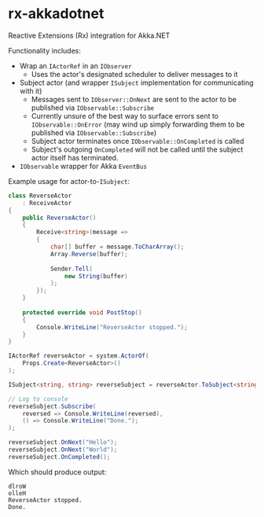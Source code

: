 # rx-akkadotnet
Reactive Extensions (Rx) integration for Akka.NET

Functionality includes:
* Wrap an `IActorRef` in an `IObserver`
    * Uses the actor's designated scheduler to deliver messages to it
* Subject actor (and wrapper `ISubject` implementation for communicating with it)
    * Messages sent to `IObserver::OnNext` are sent to the actor to be published via `IObservable::Subscribe`
    * Currently unsure of the best way to surface errors sent to `IObservable::OnError` (may wind up simply forwarding them to be published via `IObservable::Subscribe`)
    * Subject actor terminates once `IObservable::OnCompleted` is called
    * Subject's outgoing `OnCompleted` will not be called until the subject actor itself has terminated.
* `IObservable` wrapper for Akka `EventBus`

Example usage for actor-to-`ISubject`:

```csharp
class ReverseActor
    : ReceiveActor
{
    public ReverseActor()
    {
        Receive<string>(message =>
        {
            char[] buffer = message.ToCharArray();
            Array.Reverse(buffer);
    
            Sender.Tell(
                new String(buffer)
            );
        });
    }
    
    protected override void PostStop()
    {
        Console.WriteLine("ReverseActor stopped.");
    }
}

IActorRef reverseActor = system.ActorOf(
    Props.Create<ReverseActor>()
);

ISubject<string, string> reverseSubject = reverseActor.ToSubject<string, string>();

// Log to console
reverseSubject.Subscribe(
    reversed => Console.WriteLine(reversed),
    () => Console.WriteLine("Done.");
);

reverseSubject.OnNext("Hello");
reverseSubject.OnNext("World");
reverseSubject.OnCompleted();
```

Which should produce output:

```
dlroW
olleH
ReverseActor stopped.
Done.
```
